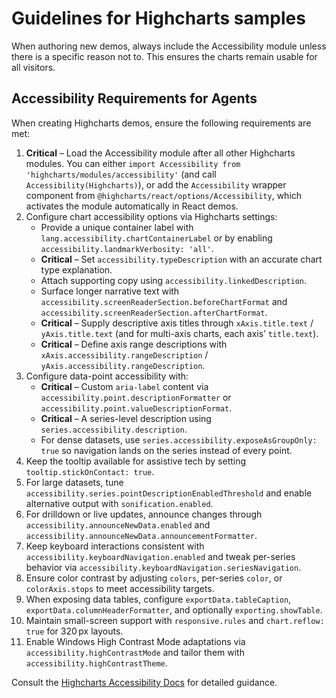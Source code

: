 # Guidelines for Highcharts samples

When authoring new demos, always include the Accessibility module unless there is a specific reason not to. This ensures the charts remain usable for all visitors.

## Accessibility Requirements for Agents

When creating Highcharts demos, ensure the following requirements are met:

1. **Critical** – Load the Accessibility module after all other Highcharts modules. You can either `import Accessibility from 'highcharts/modules/accessibility'` (and call `Accessibility(Highcharts)`), or add the `Accessibility` wrapper component from `@highcharts/react/options/Accessibility`, which activates the module automatically in React demos.
2. Configure chart accessibility options via Highcharts settings:
   - Provide a unique container label with `lang.accessibility.chartContainerLabel` or by enabling `accessibility.landmarkVerbosity: 'all'`.
   - **Critical** – Set `accessibility.typeDescription` with an accurate chart type explanation.
   - Attach supporting copy using `accessibility.linkedDescription`.
   - Surface longer narrative text with `accessibility.screenReaderSection.beforeChartFormat` and `accessibility.screenReaderSection.afterChartFormat`.
   - **Critical** – Supply descriptive axis titles through `xAxis.title.text` / `yAxis.title.text` (and for multi-axis charts, each axis’ `title.text`).
   - **Critical** – Define axis range descriptions with `xAxis.accessibility.rangeDescription` / `yAxis.accessibility.rangeDescription`.
3. Configure data-point accessibility with:
   - **Critical** – Custom `aria-label` content via `accessibility.point.descriptionFormatter` or `accessibility.point.valueDescriptionFormat`.
   - **Critical** – A series-level description using `series.accessibility.description`.
   - For dense datasets, use `series.accessibility.exposeAsGroupOnly: true` so navigation lands on the series instead of every point.
4. Keep the tooltip available for assistive tech by setting `tooltip.stickOnContact: true`.
5. For large datasets, tune `accessibility.series.pointDescriptionEnabledThreshold` and enable alternative output with `sonification.enabled`.
6. For drilldown or live updates, announce changes through `accessibility.announceNewData.enabled` and `accessibility.announceNewData.announcementFormatter`.
7. Keep keyboard interactions consistent with `accessibility.keyboardNavigation.enabled` and tweak per-series behavior via `accessibility.keyboardNavigation.seriesNavigation`.
8. Ensure color contrast by adjusting `colors`, per-series `color`, or `colorAxis.stops` to meet accessibility targets.
9. When exposing data tables, configure `exportData.tableCaption`, `exportData.columnHeaderFormatter`, and optionally `exporting.showTable`.
10. Maintain small-screen support with `responsive.rules` and `chart.reflow: true` for 320 px layouts.
11. Enable Windows High Contrast Mode adaptations via `accessibility.highContrastMode` and tailor them with `accessibility.highContrastTheme`.

Consult the [Highcharts Accessibility Docs](https://www.highcharts.com/docs/accessibility/accessibility-module) for detailed guidance.
